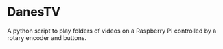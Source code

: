 # DanesTV
A python script to play folders of videos on a Raspberry PI controlled by a rotary encoder and buttons.
